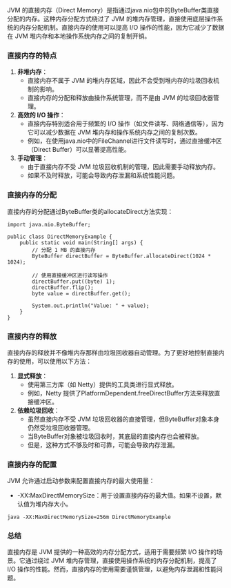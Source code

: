 JVM 的直接内存（Direct Memory）是指通过java.nio包中的ByteBuffer类直接分配的内存。这种内存分配方式绕过了 JVM 的堆内存管理，直接使用底层操作系统的内存分配机制。直接内存的使用可以提高 I/O 操作的性能，因为它减少了数据在 JVM 堆内存和本地操作系统内存之间的复制开销。
### 直接内存的特点

1. **非堆内存**：
   - 直接内存不属于 JVM 的堆内存区域，因此不会受到堆内存的垃圾回收机制的影响。
   - 直接内存的分配和释放由操作系统管理，而不是由 JVM 的垃圾回收器管理。
2. **高效的 I/O 操作**：
   - 直接内存特别适合用于频繁的 I/O 操作（如文件读写、网络通信等），因为它可以减少数据在 JVM 堆内存和操作系统内存之间的复制次数。
   - 例如，在使用java.nio中的FileChannel进行文件读写时，通过直接缓冲区（Direct Buffer）可以显著提高性能。
3. **手动管理**：
   - 由于直接内存不受 JVM 垃圾回收机制的管理，因此需要手动释放内存。
   - 如果不及时释放，可能会导致内存泄漏和系统性能问题。
### 直接内存的分配
直接内存的分配通过ByteBuffer类的allocateDirect方法实现：
```
import java.nio.ByteBuffer;

public class DirectMemoryExample {
    public static void main(String[] args) {
        // 分配 1 MB 的直接内存
        ByteBuffer directBuffer = ByteBuffer.allocateDirect(1024 * 1024);

        // 使用直接缓冲区进行读写操作
        directBuffer.put((byte) 1);
        directBuffer.flip();
        byte value = directBuffer.get();

        System.out.println("Value: " + value);
    }
}
```
### 直接内存的释放
直接内存的释放并不像堆内存那样由垃圾回收器自动管理。为了更好地控制直接内存的使用，可以使用以下方法：

1. **显式释放**：
   - 使用第三方库（如 Netty）提供的工具类进行显式释放。
   - 例如，Netty 提供了PlatformDependent.freeDirectBuffer方法来释放直接缓冲区。
2. **依赖垃圾回收**：
   - 虽然直接内存不受 JVM 垃圾回收器的直接管理，但ByteBuffer对象本身仍然受垃圾回收器管理。
   - 当ByteBuffer对象被垃圾回收时，其底层的直接内存也会被释放。
   - 但是，这种方式不够及时和可靠，可能会导致内存泄漏。
### 直接内存的配置
JVM 允许通过启动参数来配置直接内存的最大使用量：

- -XX:MaxDirectMemorySize：用于设置直接内存的最大值。如果不设置，默认值为堆内存大小。
```
java -XX:MaxDirectMemorySize=256m DirectMemoryExample
```
### 总结
直接内存是 JVM 提供的一种高效的内存分配方式，适用于需要频繁 I/O 操作的场景。它通过绕过 JVM 堆内存管理，直接使用操作系统的内存分配机制，提高了 I/O 操作的性能。然而，直接内存的使用需要谨慎管理，以避免内存泄漏和性能问题。
